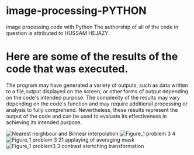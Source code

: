 # image-processing-PYTHON
image processing code with Python
The authorship of all of the code in question is attributed to HUSSAM HEJAZY. 

# Here are some of the results of the code that was executed.
 The program may have generated a variety of outputs, such as data written to a file,output displayed on the screen, or other forms of output depending on the code's intended purpose.
 The complexity of the results may vary depending on the code's function and may require additional processing or analysis to fully comprehend.
 Nevertheless, these results represent the output of the code and can be used to evaluate its effectiveness in achieving its intended purpose.
 
![Nearest neighbour and Bilinear interpolation](https://user-images.githubusercontent.com/60976526/230364017-0f1bfaf4-65ad-4b9b-9175-fb4ef5dca9de.PNG)
![Figure_1 problem 3 4](https://user-images.githubusercontent.com/60976526/230364024-65794641-7296-4879-8fb4-ce6b62cd52bf.png)
![Figure_1 problem 3 21 applaying of averaging mask](https://user-images.githubusercontent.com/60976526/230364030-419546f3-7598-495d-a030-bfea37bb0650.png)
![Figure_1 problem3 3 contrast stertching transformation](https://user-images.githubusercontent.com/60976526/230364035-04d90e76-e554-4594-8296-198efed4fc72.png)

